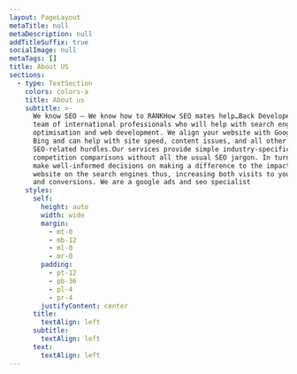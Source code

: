 ```yaml
---
layout: PageLayout
metaTitle: null
metaDescription: null
addTitleSuffix: true
socialImage: null
metaTags: []
title: About US
sections:
  - type: TextSection
    colors: colors-a
    title: About us
    subtitle: >-
      We know SEO – We know how to RANKHow SEO mates help…Back Developers is a
      team of international professionals who will help with search engine
      optimisation and web development. We align your website with Google and
      Bing and can help with site speed, content issues, and all other sorts of
      SEO-related hurdles.Our services provide simple industry-specific
      competition comparisons without all the usual SEO jargon. In turn, you can
      make well-informed decisions on making a difference to the impact of your
      website on the search engines thus, increasing both visits to your website
      and conversions. We are a google ads and seo specialist
    styles:
      self:
        height: auto
        width: wide
        margin:
          - mt-0
          - mb-12
          - ml-0
          - mr-0
        padding:
          - pt-12
          - pb-36
          - pl-4
          - pr-4
        justifyContent: center
      title:
        textAlign: left
      subtitle:
        textAlign: left
      text:
        textAlign: left
---
```


